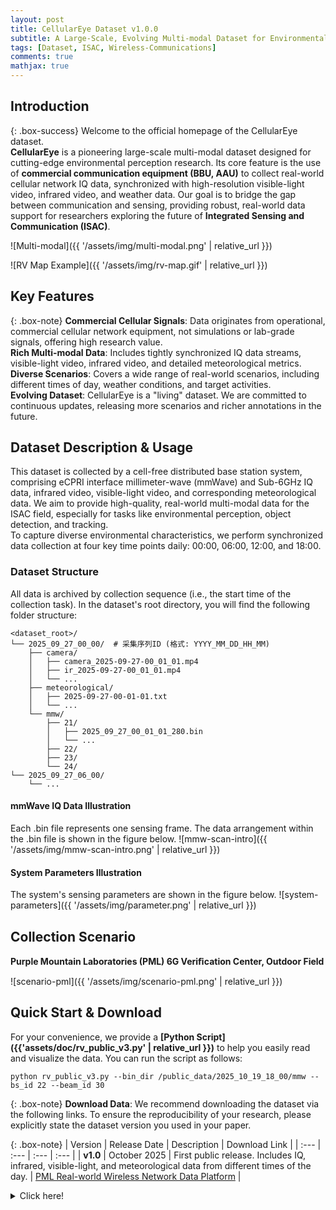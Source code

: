 ```yaml
---
layout: post
title: CellularEye Dataset v1.0.0
subtitle: A Large-Scale, Evolving Multi-modal Dataset for Environmental Perception Based on Commercial Cellular Networks
tags: [Dataset, ISAC, Wireless-Communications]
comments: true
mathjax: true
---
```


## Introduction

{: .box-success}
Welcome to the official homepage of the CellularEye dataset.  
**CellularEye** is a pioneering large-scale multi-modal dataset designed for cutting-edge environmental perception research. Its core feature is the use of **commercial communication equipment (BBU, AAU)** to collect real-world cellular network IQ data, synchronized with high-resolution visible-light video, infrared video, and weather data. Our goal is to bridge the gap between communication and sensing, providing robust, real-world data support for researchers exploring the future of **Integrated Sensing and Communication (ISAC)**.

![Multi-modal]({{ '/assets/img/multi-modal.png' | relative_url }})

![RV Map Example]({{ '/assets/img/rv-map.gif' | relative_url }})


## Key Features

{: .box-note}
**Commercial Cellular Signals**: Data originates from operational, commercial cellular network equipment, not simulations or lab-grade signals, offering high research value.  
**Rich Multi-modal Data**: Includes tightly synchronized IQ data streams, visible-light video, infrared video, and detailed meteorological metrics.  
**Diverse Scenarios**: Covers a wide range of real-world scenarios, including different times of day, weather conditions, and target activities.  
**Evolving Dataset**: CellularEye is a "living" dataset. We are committed to continuous updates, releasing more scenarios and richer annotations in the future.  


## Dataset Description & Usage

This dataset is collected by a cell-free distributed base station system, comprising eCPRI interface millimeter-wave (mmWave) and Sub-6GHz IQ data, infrared video, visible-light video, and corresponding meteorological data. We aim to provide high-quality, real-world multi-modal data for the ISAC field, especially for tasks like environmental perception, object detection, and tracking.  
To capture diverse environmental characteristics, we perform synchronized data collection at four key time points daily: 00:00, 06:00, 12:00, and 18:00.

### Dataset Structure

All data is archived by collection sequence (i.e., the start time of the collection task). In the dataset's root directory, you will find the following folder structure:
```
<dataset_root>/
└── 2025_09_27_00_00/  # 采集序列ID (格式: YYYY_MM_DD_HH_MM)
    ├── camera/
    │   ├── camera_2025-09-27-00_01_01.mp4
    │   ├── ir_2025-09-27-00_01_01.mp4
    │   └── ...
    ├── meteorological/
    │   ├── 2025-09-27-00-01-01.txt
    │   └── ...
    └── mmw/
        ├── 21/
        │   ├── 2025_09_27_00_01_01_280.bin
        │   └── ...
        ├── 22/
        ├── 23/
        └── 24/
└── 2025_09_27_06_00/
    └── ...
```
#### mmWave IQ Data Illustration
Each .bin file represents one sensing frame. The data arrangement within the .bin file is shown in the figure below.
![mmw-scan-intro]({{ '/assets/img/mmw-scan-intro.png' | relative_url }})

#### System Parameters Illustration
The system's sensing parameters are shown in the figure below.
![system-parameters]({{ '/assets/img/parameter.png' | relative_url }})

## Collection Scenario

**Purple Mountain Laboratories (PML) 6G Veriﬁcation Center, Outdoor Field**

![scenario-pml]({{ '/assets/img/scenario-pml.png' | relative_url }})

## Quick Start & Download

For your convenience, we provide a **[Python Script]({{'assets/doc/rv_public_v3.py' | relative_url }})** to help you easily read and visualize the data. 
You can run the script as follows:

```
python rv_public_v3.py --bin_dir /public_data/2025_10_19_18_00/mmw --bs_id 22 --beam_id 30
```

{: .box-note}
**Download Data**: We recommend downloading the dataset via the following links. To ensure the reproducibility of your research, please explicitly state the dataset version you used in your paper.

{: .box-note}
| Version | Release Date | Description | Download Link |
| :--- | :--- | :--- | :--- |
| **v1.0** | October 2025 | First public release. Includes IQ, infrared, visible-light, and meteorological data from different times of the day. | [PML Real-world Wireless Network Data Platform](http://pmldatanet.com.cn/) |

<details markdown="1">
<summary>Click here!</summary>
Here you can see an **expandable** section
</details>



